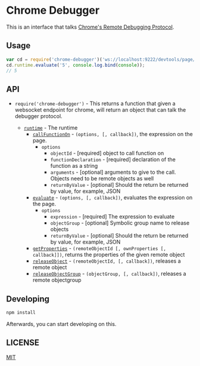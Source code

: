 # Chrome Debugger
This is an interface that talks [Chrome's Remote Debugging Protocol](https://developers.google.com/chrome-developer-tools/docs/debugger-protocol).

## Usage
```javascript
var cd = require('chrome-debugger')('ws://localhost:9222/devtools/page/123')
cd.runtime.evaluate('5', console.log.bind(console));
// 5
```

## API

* `require('chrome-debugger')` - This returns a function that given a websocket endpoint for chrome, will return an object that can talk the debugger protocol.

    * [`runtime`](https://developers.google.com/chrome-developer-tools/docs/protocol/1.0/runtime) - The runtime
        * [`callFunctionOn`](https://developers.google.com/chrome-developer-tools/docs/protocol/1.0/runtime#command-callFunctionOn) - `(options, [, callback])`, [](https://developers.google.com/chrome-developer-tools/docs/protocol/1.0/runtime#command-evaluate) the expression on the page.
            * `options`
                * `objectId` - [required] object to call function on
                * `functionDeclaration` - [required] declaration of the function as a string
                * `arguments` - [optional] arguments to give to the call. Objects need to be remote objects as well
                * `returnByValue` - [optional] Should the return be returned by value, for example, JSON
        * [`evaluate`](https://developers.google.com/chrome-developer-tools/docs/protocol/1.0/runtime#command-evaluate) - `(options, [, callback])`, evaluates the expression on the page.
            * `options`
                * `expression` - [required] The expression to evaluate
                * `objectGroup` - [optional] Symbolic group name to release objects
                * `returnByValue` - [optional] Should the return be returned by value, for example, JSON
        * [`getProperties`](https://developers.google.com/chrome-developer-tools/docs/protocol/1.0/runtime#command-getProperties) - `(remoteObjectId [, ownProperties [, callback]])`, returns the properties of the given remote object
        * [`releaseObject`](https://developers.google.com/chrome-developer-tools/docs/protocol/1.0/runtime#command-releaseObject) - `(remoteObjectId, [, callback])`, releases a remote object
        * [`releaseObjectGroup`](https://developers.google.com/chrome-developer-tools/docs/protocol/1.0/runtime#command-releaseObjectGroup) - `(objectGroup, [, callback])`, releases a remote objectgroup

## Developing
```sh
npm install
```

Afterwards, you can start developing on this.

## LICENSE
[MIT](http://gkatsev.mit-license.org/)

